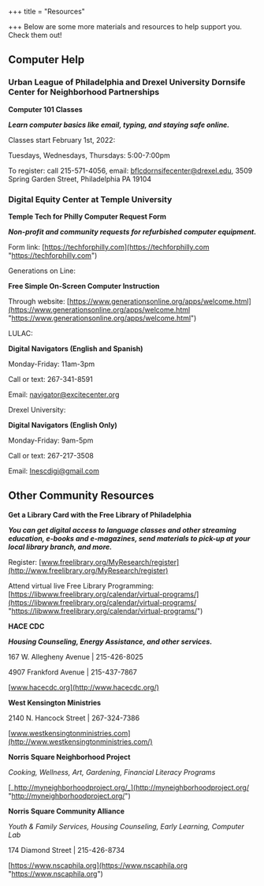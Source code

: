 +++
title = "Resources"

+++
Below are some more materials and resources to help support you. Check them out!

## **Computer Help**

### Urban League of Philadelphia and Drexel University Dornsife Center for Neighborhood Partnerships

**Computer 101 Classes**

**_Learn computer basics like email, typing, and staying safe online._**

Classes start February 1st, 2022:

Tuesdays, Wednesdays, Thursdays: 5:00-7:00pm

To register: call 215-571-4056, email: bflcdornsifecenter@drexel.edu, 3509 Spring Garden Street, Philadelphia PA 19104

### Digital Equity Center at Temple University

**Temple Tech for Philly Computer Request Form**

**_Non-profit and community requests for refurbished computer equipment._**

Form link: [https://techforphilly.com](https://techforphilly.com "https://techforphilly.com")

Generations on Line:

**Free Simple On-Screen Computer Instruction**

Through website: [https://www.generationsonline.org/apps/welcome.html](https://www.generationsonline.org/apps/welcome.html "https://www.generationsonline.org/apps/welcome.html")

LULAC:

**Digital Navigators (English and Spanish)**

Monday-Friday: 11am-3pm

Call or text: 267-341-8591

Email: navigator@excitecenter.org

Drexel University:

**Digital Navigators (English Only)**

Monday-Friday: 9am-5pm

Call or text: 267-217-3508

Email: Inescdigi@gmail.com

## **Other Community Resources**

**Get a Library Card with the Free Library of Philadelphia**

**_You can get digital access to language classes and other streaming education, e-books and e-magazines, send materials to pick-up at your local library branch, and more._**

Register: [www.freelibrary.org/MyResearch/register](http://www.freelibrary.org/MyResearch/register)

Attend virtual live Free Library Programming: [https://libwww.freelibrary.org/calendar/virtual-programs/](https://libwww.freelibrary.org/calendar/virtual-programs/ "https://libwww.freelibrary.org/calendar/virtual-programs/")

**HACE CDC**

**_Housing Counseling, Energy Assistance, and other services._**

167 W. Allegheny Avenue | 215-426-8025

4907 Frankford Avenue | 215-437-7867

[www.hacecdc.org](http://www.hacecdc.org/)

**West Kensington Ministries**

2140 N. Hancock Street | 267-324-7386

[www.westkensingtonministries.com](http://www.westkensingtonministries.com/)

**Norris Square Neighborhood Project**

_Cooking, Wellness, Art, Gardening, Financial Literacy Programs_

[_http://myneighborhoodproject.org/_](http://myneighborhoodproject.org/ "http://myneighborhoodproject.org/")

**Norris Square Community Alliance**

_Youth & Family Services, Housing Counseling, Early Learning, Computer Lab_

174 Diamond Street | 215-426-8734

[https://www.nscaphila.org](https://www.nscaphila.org "https://www.nscaphila.org")